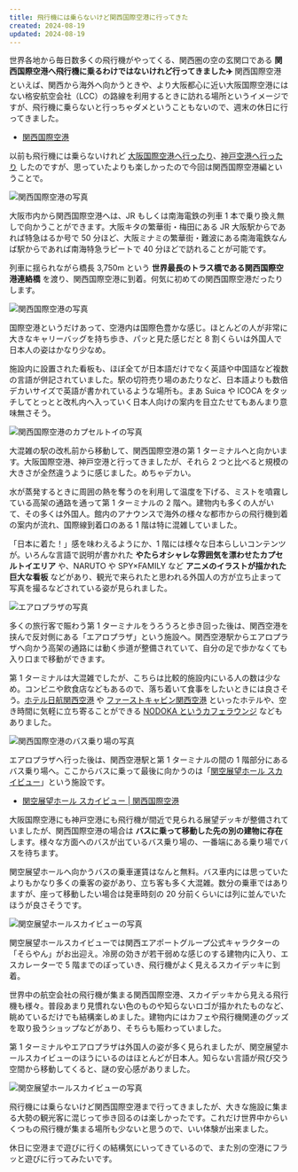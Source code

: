 ```yaml
---
title: 飛行機には乗らないけど関西国際空港に行ってきた
created: 2024-08-19
updated: 2024-08-19
---
```


世界各地から毎日数多くの飛行機がやってくる、関西圏の空の玄関口である **関西国際空港へ飛行機に乗るわけではないけれど行ってきました✈️** 関西国際空港といえば、関西から海外へ向かうときや、より大阪都心に近い大阪国際空港にはない格安航空会社（LCC）の路線を利用するときに訪れる場所というイメージですが、飛行機に乗らないと行っちゃダメということもないので、週末の休日に行ってきました。

- [関西国際空港](https://www.kansai-airport.or.jp/)

以前も飛行機には乗らないけれど [大阪国際空港へ行ったり](/blog/20240324/)、[神戸空港へ行ったり](/blog/20240529/) したのですが、思っていたよりも楽しかったので今回は関西国際空港編ということで。

![関西国際空港の写真](3cb3e74c-591e-4c66-4b6e-f2e48b345500)

大阪市内から関西国際空港へは、JR もしくは南海電鉄の列車 1 本で乗り換え無しで向かうことができます。大阪キタの繁華街・梅田にある JR 大阪駅からであれば特急はるか号で 50 分ほど、大阪ミナミの繁華街・難波にある南海電鉄なんば駅からであれば南海特急ラピートで 40 分ほどで訪れることが可能です。

列車に揺られながら橋長 3,750m という **世界最長のトラス橋である関西国際空港連絡橋** を渡り、関西国際空港に到着。何気に初めての関西国際空港だったりします。

![関西国際空港の写真](2e124db9-babb-4323-daa6-b588cfeac100)

国際空港というだけあって、空港内は国際色豊かな感じ。ほとんどの人が非常に大きなキャリーバッグを持ち歩き、パッと見た感じだと 8 割くらいは外国人で日本人の姿はかなり少なめ。

施設内に設置された看板も、ほぼ全てが日本語だけでなく英語や中国語など複数の言語が併記されていました。駅の切符売り場のあたりなど、日本語よりも数倍デカいサイズで英語が書かれているような場所も。まあ Suica や ICOCA をタッチしてとっとと改札内へ入っていく日本人向けの案内を目立たせてもあんまり意味無さそう。

![関西国際空港のカプセルトイの写真](7a3baf32-d5ea-418a-0c8e-6683cb859800)

大混雑の駅の改札前から移動して、関西国際空港の第 1 ターミナルへと向かいます。大阪国際空港、神戸空港と行ってきましたが、それら 2 つと比べると規模の大きさが全然違うように感じました。めちゃデカい。

水が蒸発するときに周囲の熱を奪うのを利用して温度を下げる、ミストを噴霧している高架の通路を通って第 1 ターミナルの 2 階へ。建物内も多くの人がいて、その多くは外国人。館内のアナウンスで海外の様々な都市からの飛行機到着の案内が流れ、国際線到着口のある 1 階は特に混雑していました。

「日本に着た！」感を味わえるようにか、1 階には様々な日本らしいコンテンツが。いろんな言語で説明が書かれた **やたらオシャレな雰囲気を漂わせたカプセルトイエリア** や、NARUTO や SPY×FAMILY など **アニメのイラストが描かれた巨大な看板** などがあり、観光で来られたと思われる外国人の方が立ち止まって写真を撮るなどされている姿が見られました。

![エアロプラザの写真](db421997-4f48-4a82-b12e-154b1dd3c300)

多くの旅行客で賑わう第 1 ターミナルをうろうろと歩き回った後は、関西空港を挟んで反対側にある「エアロプラザ」という施設へ。関西空港駅からエアロプラザへ向かう高架の通路には動く歩道が整備されていて、自分の足で歩かなくても入り口まで移動ができます。

第 1 ターミナルは大混雑でしたが、こちらは比較的施設内にいる人の数は少なめ。コンビニや飲食店などもあるので、落ち着いて食事をしたいときには良さそう。[ホテル日航関西空港](https://www.nikkokix.com/) や [ファーストキャビン関西空港](https://first-cabin.jp/hotels/kansaikukou/) といったホテルや、空き時間に気軽に立ち寄ることができる [NODOKA というカフェラウンジ](https://aprecio.jp/nodoka/) などもありました。

![関西国際空港のバス乗り場の写真](68327641-eae7-4d11-3a4d-de44c9171500)

エアロプラザへ行った後は、関西空港駅と第 1 ターミナルの間の 1 階部分にあるバス乗り場へ。ここからバスに乗って最後に向かうのは「[関空展望ホール スカイビュー](https://www.kansai-airport.or.jp/shop-and-dine/skyview)」という施設です。

- [関空展望ホール スカイビュー | 関西国際空港](https://www.kansai-airport.or.jp/shop-and-dine/skyview)

大阪国際空港にも神戸空港にも飛行機が間近で見られる展望デッキが整備されていましたが、関西国際空港の場合は **バスに乗って移動した先の別の建物に存在** します。様々な方面へのバスが出ているバス乗り場の、一番端にある乗り場でバスを待ちます。

関空展望ホールへ向かうバスの乗車運賃はなんと無料。バス車内には思っていたよりもかなり多くの乗客の姿があり、立ち客も多く大混雑。数分の乗車ではありますが、座って移動したい場合は発車時刻の 20 分前くらいには列に並んでいたほうが良さそうです。

![関空展望ホールスカイビューの写真](b1a72371-e71b-4914-fb39-1dd4c72e0000)

関空展望ホールスカイビューでは関西エアポートグループ公式キャラクターの「そらやん」がお出迎え。冷房の効きが若干弱めな感じのする建物内に入り、エスカレーターで 5 階までのぼっていき、飛行機がよく見えるスカイデッキに到着。

世界中の航空会社の飛行機が集まる関西国際空港、スカイデッキから見える飛行機も様々。普段あまり見慣れない色のものや知らないロゴが描かれたものなど、眺めているだけでも結構楽しめました。建物内にはカフェや飛行機関連のグッズを取り扱うショップなどがあり、そちらも賑わっていました。

第 1 ターミナルやエアロプラザは外国人の姿が多く見られましたが、関空展望ホールスカイビューのほうにいるのはほとんどが日本人。知らない言語が飛び交う空間から移動してくると、謎の安心感がありました。

![関空展望ホールスカイビューの写真](a05c0071-b9d8-4d68-78e6-5f5c70fd8b00)

飛行機には乗らないけど関西国際空港まで行ってきましたが、大きな施設に集まる大勢の観光客に混じって歩き回るのは楽しかったです。これだけ世界中からいくつもの飛行機が集まる場所も少ないと思うので、いい体験が出来ました。

休日に空港まで遊びに行くの結構気にいってきているので、また別の空港にフラッと遊びに行ってみたいです。
